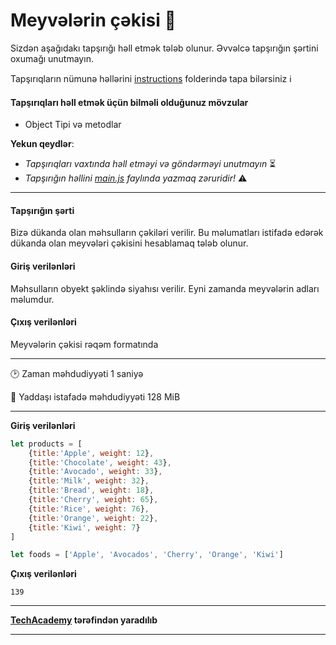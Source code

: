 # Meyvələrin çəkisi 🎯

Sizdən aşağıdakı tapşırığı həll etmək tələb olunur. Əvvəlcə tapşırığın şərtini oxumağı unutmayın.

Tapşırıqların nümunə həllərini [instructions](../instructions) folderində tapa bilərsiniz :information_source:

#### Tapşırıqları həll etmək üçün bilməli olduğunuz mövzular

* Object Tipi və metodlar

**Yekun qeydlər**: 

* *Tapşırıqları vaxtında həll etməyi və göndərməyi unutmayın* ⏳
* *Tapşırığın həllini [main.js](./main.js) faylında yazmaq zəruridir!* :warning:

---

#### Tapşırığın şərti
Bizə dükanda olan məhsulların çəkiləri verilir. Bu məlumatları istifadə edərək dükanda olan meyvələri çəkisini hesablamaq tələb olunur.

#### Giriş verilənləri
Məhsulların obyekt şəklində siyahısı verilir. Eyni zamanda meyvələrin adları məlumdur.

#### Çıxış verilənləri
Meyvələrin çəkisi rəqəm formatında

---

:clock2: Zaman məhdudiyyəti 1 saniyə

:floppy_disk: Yaddaşı istafadə məhdudiyyəti 128 MiB

---

**Giriş verilənləri** 

```javascript
let products = [
    {title:'Apple', weight: 12}, 
    {title:'Chocolate', weight: 43}, 
    {title:'Avocado', weight: 33}, 
    {title:'Milk', weight: 32}, 
    {title:'Bread', weight: 18}, 
    {title:'Cherry', weight: 65}, 
    {title:'Rice', weight: 76}, 
    {title:'Orange', weight: 22}, 
    {title:'Kiwi', weight: 7}
]

let foods = ['Apple', 'Avocados', 'Cherry', 'Orange', 'Kiwi']
```

**Çıxış verilənləri**

```
139
```


---

**[TechAcademy](https://www.tech.edu.az/) tərəfindən yaradılıb**

---
